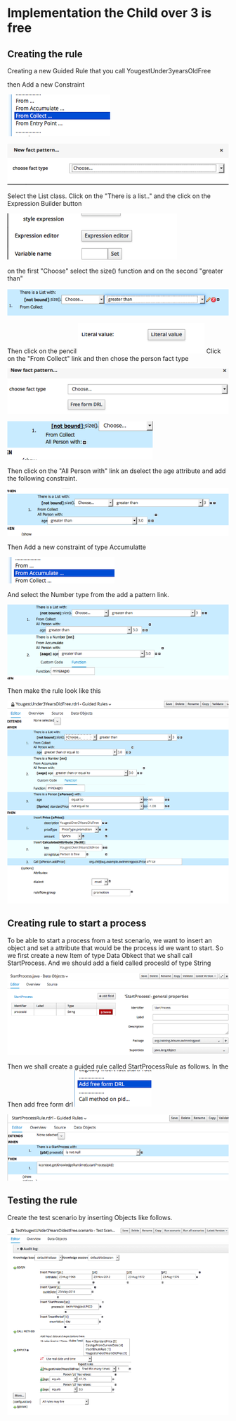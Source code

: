# Implementation the Child over 3 is free

## Creating the rule

Creating a new Guided Rule that you call YougestUnder3yearsOldFree

then Add a new Constraint


![](BRMS/Step3-5-Implementation/action01.png)



![](BRMS/Step3-5-Implementation/action02.png)

Select the List class.
Click on the "There is a list.." and the click on the Expression Builder button


![](BRMS/Step3-5-Implementation/action03.png)




on the first "Choose" select the size() function and on the second "greater than"


![](BRMS/Step3-5-Implementation/action04.png)

Then click on the pencil 
![](BRMS/Step3-5-Implementation/action05.png)
Click on the "From Collect" link and then  chose the person fact type 

![](BRMS/Step3-5-Implementation/action06.png)


![](BRMS/Step3-5-Implementation/action07.png)

Then click on the "All Person with" link an dselect the age attribute and add the following constraint.

![](BRMS/Step3-5-Implementation/action08.png)

Then Add a new constraint of type Accumulatte

![](BRMS/Step3-5-Implementation/action09.png)

And select the Number type from the add a pattern link.

![](BRMS/Step3-5-Implementation/action11.png)


Then make the rule look like this

![](BRMS/Step3-5-Implementation/action13.png)




## Creating rule to start a process
To be able to start a process from a test scenario, we want to insert an object and set a attribute that would be the process id we want to start.
So we first create a new Item of type Data Obkect that we shall call StartProcess. And we should add a field called procesId of type String

![](BRMS/step3-6-Implementation/action01.png)

Then we shall create a guided rule called StartProcessRule as follows. In the Then add free form drl 
![](BRMS/step3-6-Implementation/action03.png)


![](BRMS/step3-6-Implementation/action02.png)



## Testing the rule

Create the test scenario by inserting Objects like follows.

![](BRMS/step3-6-Implementation/action06.png)






